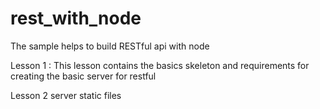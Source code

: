 # rest_with_node
The sample helps to build RESTful api with node

Lesson 1 :
This lesson contains the basics skeleton and requirements for creating the basic server for restful

Lesson 2 server static files
